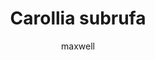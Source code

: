 ---
layout: post
author: maxwell
title: Carollia subrufa
description: 
tags: []
image: 
  feature: 
  credit: 
  creditlink: 
permalink: carollia-subrufa
---